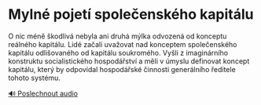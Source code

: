 # Mylné pojetí společenského kapitálu

<speak>
<prosody rate="95%" pitch="+0%">
O nic méně škodlivá nebyla ani <emphasis level="moderate">druhá mýlka odvozená od konceptu reálného kapitálu</emphasis>. Lidé začali uvažovat nad konceptem <emphasis level="strong">společenského kapitálu</emphasis> odlišovaného od kapitálu soukromého. Vyšli z <emphasis level="moderate">imaginárního konstruktu socialistického hospodářství</emphasis> a měli v úmyslu definovat koncept kapitálu, který by odpovídal hospodářské činnosti generálního ředitele tohoto systému.
</prosody>
</speak>

[🔊 Poslechnout audio](/data/7-paragraphs/audio/chapter_53/para_001-O-nic-mn-kodliv-nebyla-ani-druh-mlka-odvozen.mp3) 